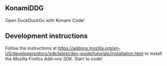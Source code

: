 KonamiDDG
---

Open DuckDuckGo with Konami Code!


Development instructions
---

Follow the instructions at https://addons.mozilla.org/en-US/developers/docs/sdk/latest/dev-guide/tutorials/installation.html to install the Mozilla Firefox Add-ons SDK.
Start to code!
